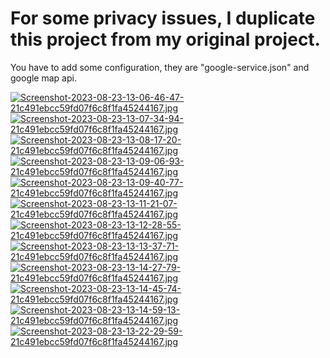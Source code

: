 # For some privacy issues, I duplicate this project from my original project.
You have to add some configuration, they are "google-service.json" and google map api.

[![Screenshot-2023-08-23-13-06-46-47-21c491ebcc59fd07f6c8f1fa45244167.jpg](https://i.postimg.cc/J0JhJLrs/Screenshot-2023-08-23-13-06-46-47-21c491ebcc59fd07f6c8f1fa45244167.jpg)](https://postimg.cc/D4vFkRbh)
[![Screenshot-2023-08-23-13-07-34-94-21c491ebcc59fd07f6c8f1fa45244167.jpg](https://i.postimg.cc/Xq7bN6ZM/Screenshot-2023-08-23-13-07-34-94-21c491ebcc59fd07f6c8f1fa45244167.jpg)](https://postimg.cc/zbMMpMSp)
[![Screenshot-2023-08-23-13-08-17-20-21c491ebcc59fd07f6c8f1fa45244167.jpg](https://i.postimg.cc/d1NWCbHc/Screenshot-2023-08-23-13-08-17-20-21c491ebcc59fd07f6c8f1fa45244167.jpg)](https://postimg.cc/k68F3pPT)
[![Screenshot-2023-08-23-13-09-06-93-21c491ebcc59fd07f6c8f1fa45244167.jpg](https://i.postimg.cc/mkGS7TYq/Screenshot-2023-08-23-13-09-06-93-21c491ebcc59fd07f6c8f1fa45244167.jpg)](https://postimg.cc/Pp2ZjsFz)
[![Screenshot-2023-08-23-13-09-40-77-21c491ebcc59fd07f6c8f1fa45244167.jpg](https://i.postimg.cc/7ZLn3szx/Screenshot-2023-08-23-13-09-40-77-21c491ebcc59fd07f6c8f1fa45244167.jpg)](https://postimg.cc/mt09RSVq)
[![Screenshot-2023-08-23-13-11-21-07-21c491ebcc59fd07f6c8f1fa45244167.jpg](https://i.postimg.cc/MZQ6Tqrw/Screenshot-2023-08-23-13-11-21-07-21c491ebcc59fd07f6c8f1fa45244167.jpg)](https://postimg.cc/jCR030b3)
[![Screenshot-2023-08-23-13-12-28-55-21c491ebcc59fd07f6c8f1fa45244167.jpg](https://i.postimg.cc/NMRz3Jb3/Screenshot-2023-08-23-13-12-28-55-21c491ebcc59fd07f6c8f1fa45244167.jpg)](https://postimg.cc/zbX7Wks7)
[![Screenshot-2023-08-23-13-13-37-71-21c491ebcc59fd07f6c8f1fa45244167.jpg](https://i.postimg.cc/26d0cqSm/Screenshot-2023-08-23-13-13-37-71-21c491ebcc59fd07f6c8f1fa45244167.jpg)](https://postimg.cc/WF3mt1Zf)
[![Screenshot-2023-08-23-13-14-27-79-21c491ebcc59fd07f6c8f1fa45244167.jpg](https://i.postimg.cc/cC4BFXzM/Screenshot-2023-08-23-13-14-27-79-21c491ebcc59fd07f6c8f1fa45244167.jpg)](https://postimg.cc/Pp9DxzTP)
[![Screenshot-2023-08-23-13-14-45-74-21c491ebcc59fd07f6c8f1fa45244167.jpg](https://i.postimg.cc/rpXGB8bp/Screenshot-2023-08-23-13-14-45-74-21c491ebcc59fd07f6c8f1fa45244167.jpg)](https://postimg.cc/5XgFvMfc)
[![Screenshot-2023-08-23-13-14-59-13-21c491ebcc59fd07f6c8f1fa45244167.jpg](https://i.postimg.cc/tg3dyKQN/Screenshot-2023-08-23-13-14-59-13-21c491ebcc59fd07f6c8f1fa45244167.jpg)](https://postimg.cc/t1gnNmgs)
[![Screenshot-2023-08-23-13-22-29-59-21c491ebcc59fd07f6c8f1fa45244167.jpg](https://i.postimg.cc/RVWcq6xF/Screenshot-2023-08-23-13-22-29-59-21c491ebcc59fd07f6c8f1fa45244167.jpg)](https://postimg.cc/RNz3D0F5)


